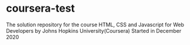 # coursera-test
The solution repository for the course HTML, CSS and Javascript for Web Developers by Johns Hopkins University(Coursera)
Started in December 2020

